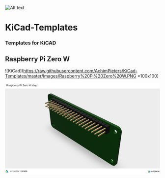 ![Alt text](https://www.studiopieters.nl/wp-content/uploads/2018/12/StudioPieters_Logo_2019_Small-1-e1546242858628.png) 
# KiCad-Templates
### Templates for KiCAD

## Raspberry Pi Zero W



![KiCad](https://raw.githubusercontent.com/AchimPieters/KiCad-Templates/master/Images/Raspberry%20Pi%20Zero%20W.PNG =100x100) 
        
        
![Step](https://raw.githubusercontent.com/AchimPieters/KiCad-Templates/master/Images/Raspberry%20Pi%20Zero%20W.step.png) 
      
      

